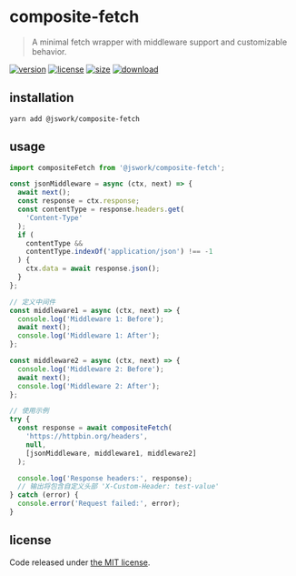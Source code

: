 # composite-fetch
> A minimal fetch wrapper with middleware support and customizable behavior.

[![version][version-image]][version-url]
[![license][license-image]][license-url]
[![size][size-image]][size-url]
[![download][download-image]][download-url]

## installation
```shell
yarn add @jswork/composite-fetch
```

## usage
```js
import compositeFetch from '@jswork/composite-fetch';

const jsonMiddleware = async (ctx, next) => {
  await next();
  const response = ctx.response;
  const contentType = response.headers.get(
    'Content-Type'
  );
  if (
    contentType &&
    contentType.indexOf('application/json') !== -1
  ) {
    ctx.data = await response.json();
  }
};

// 定义中间件
const middleware1 = async (ctx, next) => {
  console.log('Middleware 1: Before');
  await next();
  console.log('Middleware 1: After');
};

const middleware2 = async (ctx, next) => {
  console.log('Middleware 2: Before');
  await next();
  console.log('Middleware 2: After');
};

// 使用示例
try {
  const response = await compositeFetch(
    'https://httpbin.org/headers',
    null,
    [jsonMiddleware, middleware1, middleware2]
  );

  console.log('Response headers:', response);
  // 输出将包含自定义头部 'X-Custom-Header: test-value'
} catch (error) {
  console.error('Request failed:', error);
}
```

## license
Code released under [the MIT license](https://github.com/afeiship/composite-fetch/blob/master/LICENSE.txt).

[version-image]: https://img.shields.io/npm/v/@jswork/composite-fetch
[version-url]: https://npmjs.org/package/@jswork/composite-fetch

[license-image]: https://img.shields.io/npm/l/@jswork/composite-fetch
[license-url]: https://github.com/afeiship/composite-fetch/blob/master/LICENSE.txt

[size-image]: https://img.shields.io/bundlephobia/minzip/@jswork/composite-fetch
[size-url]: https://github.com/afeiship/composite-fetch/blob/master/dist/composite-fetch.min.js

[download-image]: https://img.shields.io/npm/dm/@jswork/composite-fetch
[download-url]: https://www.npmjs.com/package/@jswork/composite-fetch
